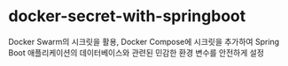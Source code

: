 # docker-secret-with-springboot

Docker Swarm의 시크릿을 활용, Docker Compose에 시크릿을 추가하여 Spring Boot 애플리케이션의 데이터베이스와 관련된 민감한 환경 변수를 안전하게 설정

